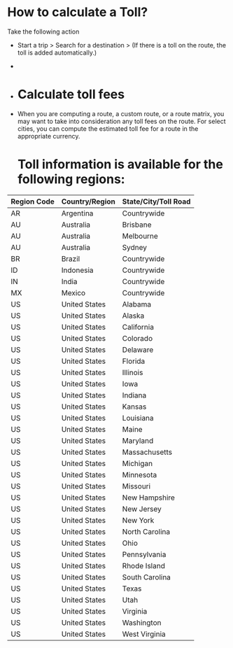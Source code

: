# How to calculate a Toll?
Take the following action

* Start a trip > Search for a destination > (If there is a toll on the route, the toll is added automatically.)
*
*  # Calculate toll fees
* When you are computing a route, a custom route, or a route matrix, you may want to take into consideration any toll fees on the route. For select cities, you can compute the estimated toll fee for a route in the appropriate currency.

  # Toll information is available for the following regions:

Region Code   | Country/Region | State/City/Toll Road
--------------|----------------|---------------------
AR            | Argentina      | Countrywide
AU            | Australia       | Brisbane
AU            | Australia       | Melbourne
AU            | Australia       | Sydney
BR            | Brazil          | Countrywide
ID            | Indonesia       | Countrywide
IN            | India           | Countrywide
MX            | Mexico          | Countrywide
US            | United States   | Alabama
US            | United States   | Alaska
US            | United States   | California
US            | United States   | Colorado
US            | United States   | Delaware
US            | United States   | Florida
US            | United States   | Illinois
US            | United States   | Iowa
US            | United States   | Indiana
US            | United States   | Kansas
US            | United States   | Louisiana
US            | United States   | Maine
US            | United States   | Maryland
US            | United States   | Massachusetts
US            | United States   | Michigan
US            | United States   | Minnesota
US            | United States   | Missouri
US            | United States   | New Hampshire
US            | United States   | New Jersey
US            | United States   | New York
US            | United States   | North Carolina
US            | United States   | Ohio
US            | United States   | Pennsylvania
US            | United States   | Rhode Island
US            | United States   | South Carolina
US            | United States   | Texas
US            | United States   | Utah
US            | United States   | Virginia
US            | United States   | Washington
US            | United States   | West Virginia


  

  

